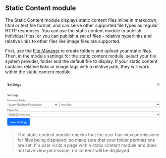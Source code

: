 ## Static Content module
The Static Content module displays static content files inline in markdown, html or text file format, and can serve other supported file types as
regular HTTP responses.  You can use the static content module to publish individual files, or you can publish a set of files - relative hyperlinks 
and relative links to other files like image files are supported. 

First, use the [File Manager](/files-and-folders/) to create folders and upload your static files.  Then, in the module settings for the static 
content module, select your file system provider, folder and the default file to display.  If your static content contains relative links or 
image tags with a relative path, they will work within the static content module.

![Static Content Editor](StaticContent.png)

> The static content module checks that the user has view permissions for files being displayed, so make sure that your folder permissions are set.  If 
a user visits a page with a static content module and does not have view permission, no content will be displayed.

